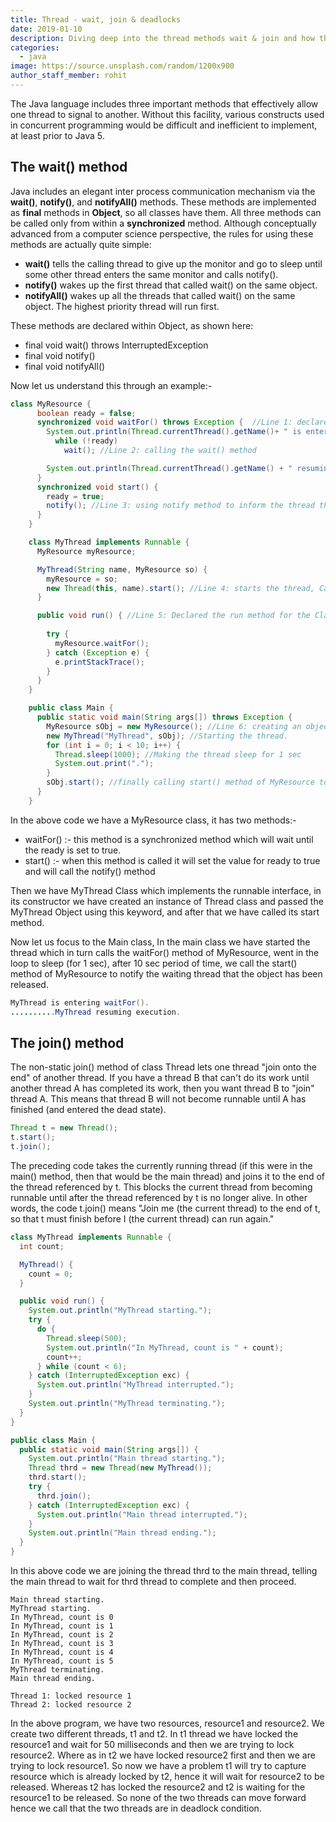 ```yaml
---
title: Thread - wait, join & deadlocks
date: 2019-01-10
description: Diving deep into the thread methods wait & join and how they work in sync to give desired result. 
categories:
  - java
image: https://source.unsplash.com/random/1200x900
author_staff_member: rohit
---
```


The Java language includes three important methods that effectively allow one thread to signal to another. Without this facility, various constructs used in concurrent programming would be difficult and inefficient to implement, at least prior to Java 5.

## The wait() method

Java includes an elegant inter process communication mechanism via the **wait()**, **notify()**, and **notifyAll()** methods. These methods are implemented as **final** methods in **Object**, so all classes have them. All three methods can be called only from within a **synchronized** method. Although conceptually advanced from a computer science perspective, the rules for using these methods are actually quite simple:

- **wait()** tells the calling thread to give up the monitor and go to sleep until some other thread enters the same monitor and calls notify().
- **notify()** wakes up the first thread that called wait() on the same object.
- **notifyAll()** wakes up all the threads that called wait() on the same object. The highest priority thread will run first.

These methods are declared within Object, as shown here:
- final void wait() throws InterruptedException 
- final void notify() 
- final void notifyAll()

Now let us understand this through an example:-

```java
class MyResource {
	  boolean ready = false;
	  synchronized void waitFor() throws Exception {  //Line 1: declare method as synchronized
	    System.out.println(Thread.currentThread().getName()+ " is entering waitFor().");
	      while (!ready)
	        wait(); //Line 2: calling the wait() method

	    System.out.println(Thread.currentThread().getName() + " resuming execution.");
	  }
	  synchronized void start() {
	    ready = true;
	    notify(); //Line 3: using notify method to inform the thread that object has been released
	  }
	}

	class MyThread implements Runnable {
	  MyResource myResource;

	  MyThread(String name, MyResource so) {
	    myResource = so;
	    new Thread(this, name).start(); //Line 4: starts the thread, Calling run() of Line 5.
	  }

	  public void run() { //Line 5: Declared the run method for the Class MyThread
	   
	    try {
	      myResource.waitFor();
	    } catch (Exception e) {
	      e.printStackTrace();
	    }
	  }
	}

	public class Main {
	  public static void main(String args[]) throws Exception {
	    MyResource sObj = new MyResource(); //Line 6: creating an object of MyResource
	    new MyThread("MyThread", sObj); //Starting the thread.
	    for (int i = 0; i < 10; i++) { 
	      Thread.sleep(1000); //Making the thread sleep for 1 sec
	      System.out.print(".");
	    }
	    sObj.start(); //finally calling start() method of MyResource to notify the thread.
	  }
	}
```

In the above code we have a MyResource class, it has two methods:-

- waitFor() :- this method is a synchronized method which will wait until the ready is set to true.
- start() :- when this method is called it will set the value for ready to true and will call the notify() method 

Then we have MyThread Class which implements the runnable interface, in its constructor we have created an instance of Thread class and passed the MyThread Object using this keyword, and after that we have called its start method.

Now let us focus to the Main class, In the main class we have started the thread which in turn calls the waitFor() method of MyResource, went in the loop to sleep (for 1 sec), after 10 sec period of time, we call the start() method of MyResource to notify the waiting thread that the object has been released. 

```java
MyThread is entering waitFor().
..........MyThread resuming execution.
```

## The join() method

The non-static join() method of class Thread lets one thread "join onto the end" of another thread. If you have a thread B that can't do its work until another thread A has completed its work, then you want thread B to "join" thread A. This means that thread B will not become runnable until A has finished (and entered the dead state).

```java
Thread t = new Thread();
t.start();
t.join();
```

The preceding code takes the currently running thread (if this were in the main() method, then that would be the main thread) and joins it to the end of the thread referenced by t. This blocks the current thread from becoming runnable until after the thread referenced by t is no longer alive. In other words, the code t.join() means "Join me (the current thread) to the end of t, so that t must finish before I (the current thread) can run again."

```java
class MyThread implements Runnable {
  int count;

  MyThread() {
    count = 0;
  }

  public void run() {
    System.out.println("MyThread starting.");
    try {
      do {
        Thread.sleep(500);
        System.out.println("In MyThread, count is " + count);
        count++;
      } while (count < 6);
    } catch (InterruptedException exc) {
      System.out.println("MyThread interrupted.");
    }
    System.out.println("MyThread terminating.");
  }
}

public class Main {
  public static void main(String args[]) {
    System.out.println("Main thread starting.");
    Thread thrd = new Thread(new MyThread());
    thrd.start();
    try {
      thrd.join();
    } catch (InterruptedException exc) {
      System.out.println("Main thread interrupted.");
    }
    System.out.println("Main thread ending.");
  }
}
```

In this above code we are joining the thread thrd to the main thread, telling the main thread to wait for thrd thread to complete and then proceed.

```text
Main thread starting.
MyThread starting.
In MyThread, count is 0
In MyThread, count is 1
In MyThread, count is 2
In MyThread, count is 3
In MyThread, count is 4
In MyThread, count is 5
MyThread terminating.
Main thread ending.
```

```text
Thread 1: locked resource 1
Thread 2: locked resource 2
```

In the above program, we have two resources, resource1 and resource2. We create two different threads, t1 and t2. In t1 thread we have locked the resource1 and wait for 50 milliseconds and then we are trying to lock resource2. Where as in t2 we have locked resource2 first and then we are trying to lock resource1. So now we have a problem t1 will try to capture resource which is already locked by t2, hence it will wait for resource2 to be released. Whereas t2 has locked the resource2 and t2 is waiting for the resource1 to be released. So none of the two threads can move forward hence we call that the two threads are in deadlock condition.
























